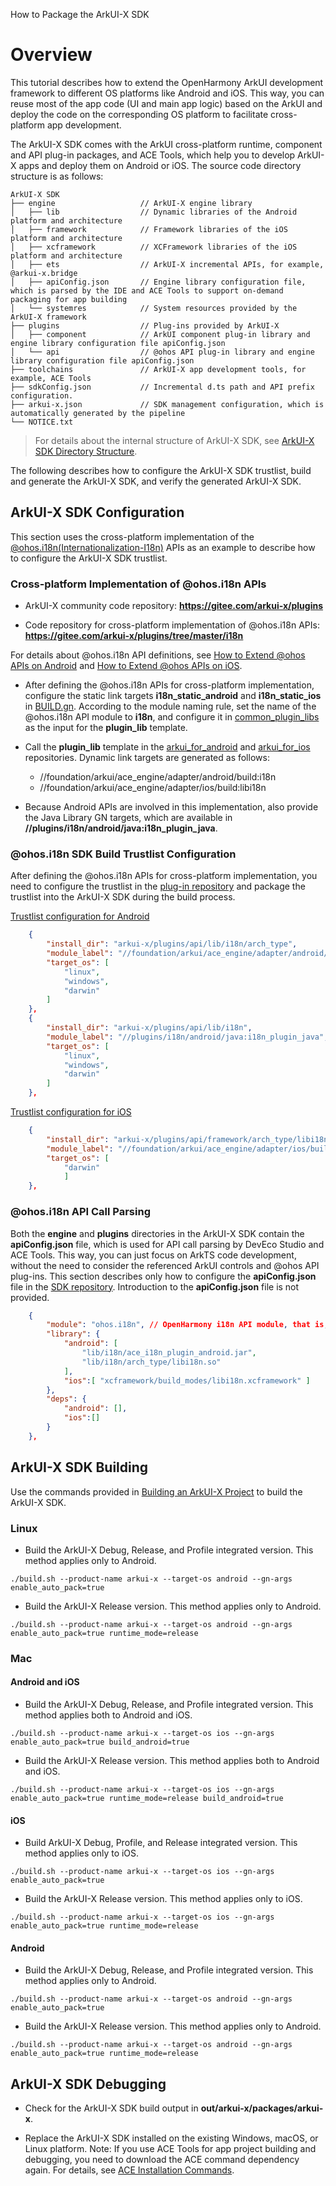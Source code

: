 How to Package the ArkUI-X SDK

# Overview

This tutorial describes how to extend the OpenHarmony ArkUI development framework to different OS platforms like Android and iOS. This way, you can reuse most of the app code (UI and main app logic) based on the ArkUI and deploy the code on the corresponding OS platform to facilitate cross-platform app development.

The ArkUI-X SDK comes with the ArkUI cross-platform runtime, component and API plug-in packages, and ACE Tools, which help you to develop ArkUI-X apps and deploy them on Android or iOS. The source code directory structure is as follows:

```
ArkUI-X SDK
├── engine                   // ArkUI-X engine library
│   ├── lib                  // Dynamic libraries of the Android platform and architecture
│   ├── framework            // Framework libraries of the iOS platform and architecture
│   ├── xcframework          // XCFramework libraries of the iOS platform and architecture
│   ├── ets                  // ArkUI-X incremental APIs, for example, @arkui-x.bridge
│   ├── apiConfig.json       // Engine library configuration file, which is parsed by the IDE and ACE Tools to support on-demand packaging for app building
│   └── systemres            // System resources provided by the ArkUI-X framework
├── plugins                  // Plug-ins provided by ArkUI-X
│   ├── component            // ArkUI component plug-in library and engine library configuration file apiConfig.json
│   └── api                  // @ohos API plug-in library and engine library configuration file apiConfig.json
├── toolchains               // ArkUI-X app development tools, for example, ACE Tools
├── sdkConfig.json           // Incremental d.ts path and API prefix configuration.
├── arkui-x.json             // SDK management configuration, which is automatically generated by the pipeline
└── NOTICE.txt
```

>For details about the internal structure of ArkUI-X SDK, see [ArkUI-X SDK Directory Structure](../../application-dev/quick-start/sdk-structure-guide.md).

The following describes how to configure the ArkUI-X SDK trustlist, build and generate the ArkUI-X SDK, and verify the generated ArkUI-X SDK.

## ArkUI-X SDK Configuration

This section uses the cross-platform implementation of the [@ohos.i18n(Internationalization-I18n)](https://gitee.com/openharmony/docs/blob/master/en/application-dev/reference/apis/js-apis-i18n.md) APIs as an example to describe how to configure the ArkUI-X SDK trustlist.

### Cross-platform Implementation of @ohos.i18n APIs

- ArkUI-X community code repository: **https://gitee.com/arkui-x/plugins**

- Code repository for cross-platform implementation of @ohos.i18n APIs: **https://gitee.com/arkui-x/plugins/tree/master/i18n**

For details about @ohos.i18n API definitions, see [How to Extend @ohos APIs on Android](how-to-achieve-arkts-interface-on-android.md) and [How to Extend @ohos APIs on iOS](how-to-achieve-arkts-interface-on-ios.md).

- After defining the @ohos.i18n APIs for cross-platform implementation, configure the static link targets **i18n_static_android** and **i18n_static_ios** in [BUILD.gn](https://gitee.com/arkui-x/plugins/blob/master/i18n/BUILD.gn). According to the module naming rule, set the name of the @ohos.i18n API module to **i18n**, and configure it in [common_plugin_libs](https://gitee.com/arkui-x/plugins/blob/master/plugin_lib.gni) as the input for the **plugin_lib** template. 

- Call the **plugin_lib** template in the [arkui_for_android](https://gitee.com/arkui-x/arkui_for_android/blob/master/build/BUILD.gn) and [arkui_for_ios](https://gitee.com/arkui-x/arkui_for_ios/blob/master/build/BUILD.gn) repositories. Dynamic link targets are generated as follows:
  - //foundation/arkui/ace_engine/adapter/android/build:i18n
  - //foundation/arkui/ace_engine/adapter/ios/build:libi18n

- Because Android APIs are involved in this implementation, also provide the Java Library GN targets, which are available in **//plugins/i18n/android/java:i18n_plugin_java**.

### @ohos.i18n SDK Build Trustlist Configuration

After defining the @ohos.i18n APIs for cross-platform implementation, you need to configure the trustlist in the [plug-in repository](https://gitee.com/arkui-x/build_plugins) and package the trustlist into the ArkUI-X SDK during the build process.

[Trustlist configuration for Android](https://gitee.com/arkui-x/build_plugins/blob/master/sdk/arkui_cross_sdk_description_std.json)

```json
    {
        "install_dir": "arkui-x/plugins/api/lib/i18n/arch_type",                     // ArkUI-X SDK directory for data output
        "module_label": "//foundation/arkui/ace_engine/adapter/android/build:i18n",  // SO dynamic libraries that need to be packaged into the ArkUI-X SDK
        "target_os": [
            "linux",
            "windows",
            "darwin"
        ]
    },
    {
        "install_dir": "arkui-x/plugins/api/lib/i18n",                               // ArkUI-X SDK directory for data output
        "module_label": "//plugins/i18n/android/java:i18n_plugin_java",              // Jar packages that need to be packaged into the ArkUI-X SDK
        "target_os": [
            "linux",
            "windows",
            "darwin"
        ]
    },
```

[Trustlist configuration for iOS](https://gitee.com/arkui-x/build_plugins/blob/master/sdk/arkui_cross_sdk_description_std.json)

```json
    {
        "install_dir": "arkui-x/plugins/api/framework/arch_type/libi18n.framework",   // ArkUI-X SDK directory for data output
        "module_label": "//foundation/arkui/ace_engine/adapter/ios/build:libi18n", // Framework dynamic libraries that need to be packaged into the ArkUI-X SDK
        "target_os": [
            "darwin"
            ]
    },
```

### @ohos.i18n API Call Parsing

Both the **engine** and **plugins** directories in the ArkUI-X SDK contain the **apiConfig.json** file, which is used for API call parsing by DevEco Studio and ACE Tools. This way, you can just focus on ArkTS code development, without the need to consider the referenced ArkUI controls and @ohos API plug-ins. This section describes only how to configure the **apiConfig.json** file in the [SDK repository](https://gitee.com/arkui-x/interface_sdk). Introduction to the **apiConfig.json** file is not provided.

```json
    {
        "module": "ohos.i18n", // OpenHarmony i18n API module, that is, @ohos.i18n
        "library": {
            "android": [                                                 // Libraries that need to be packaged into the Android app package during i18n app development on Android
                "lib/i18n/ace_i18n_plugin_android.jar",
                "lib/i18n/arch_type/libi18n.so"
            ],
            "ios":[ "xcframework/build_modes/libi18n.xcframework" ]      // Libraries that need to be packaged into the iOS app package during i18n app development on iOS
        },
        "deps": {
            "android": [],                                               // Dependent libraries that need to be packaged into the Android app package during i18n app development on Android
            "ios":[]                                                     // Dependent libraries that need to be packaged into the iOS app package during i18n app development on iOS
        }
    },
```

## ArkUI-X SDK Building

Use the commands provided in [Building an ArkUI-X Project](../quick-start/start-with-build.md) to build the ArkUI-X SDK.

### Linux

- Build the ArkUI-X Debug, Release, and Profile integrated version. This method applies only to Android.
```
./build.sh --product-name arkui-x --target-os android --gn-args enable_auto_pack=true
```

- Build the ArkUI-X Release version. This method applies only to Android.
```
./build.sh --product-name arkui-x --target-os android --gn-args enable_auto_pack=true runtime_mode=release
```

### Mac

#### Android and iOS

- Build the ArkUI-X Debug, Release, and Profile integrated version. This method applies both to Android and iOS.
```
./build.sh --product-name arkui-x --target-os ios --gn-args enable_auto_pack=true build_android=true
```

- Build the ArkUI-X Release version. This method applies both to Android and iOS.
```
./build.sh --product-name arkui-x --target-os ios --gn-args enable_auto_pack=true runtime_mode=release build_android=true
```

#### iOS

- Build ArkUI-X Debug, Profile, and Release integrated version. This method applies only to iOS.
```
./build.sh --product-name arkui-x --target-os ios --gn-args enable_auto_pack=true
```

- Build the ArkUI-X Release version. This method applies only to iOS.
```
./build.sh --product-name arkui-x --target-os ios --gn-args enable_auto_pack=true runtime_mode=release
```

#### Android

- Build the ArkUI-X Debug, Release, and Profile integrated version. This method applies only to Android.
```
./build.sh --product-name arkui-x --target-os android --gn-args enable_auto_pack=true
```

- Build the ArkUI-X Release version. This method applies only to Android.
```
./build.sh --product-name arkui-x --target-os android --gn-args enable_auto_pack=true runtime_mode=release
```

## ArkUI-X SDK Debugging

- Check for the ArkUI-X SDK build output in **out/arkui-x/packages/arkui-x**.

- Replace the ArkUI-X SDK installed on the existing Windows, macOS, or Linux platform. Note: If you use ACE Tools for app project building and debugging, you need to download the ACE command dependency again. For details, see [ACE Installation Commands](../../application-dev/quick-start/start-with-ace-tools.md).
